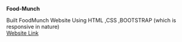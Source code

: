**Food-Munch**


Built FoodMunch Website Using HTML ,CSS ,BOOTSTRAP (which is responsive in nature)
</br>
[Website Link](https://arun10foodmunch.ccbp.tech)
  


